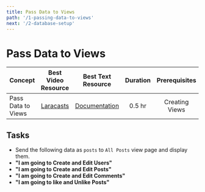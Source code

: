 ```yaml
---
title: Pass Data to Views
path: '/1-passing-data-to-views'
next: '/2-database-setup'
---
```

# Pass Data to Views

Concept | Best Video Resource | Best Text Resource | Duration | Prerequisites
:-- | :--: | :--: | :--: | :--:
Pass Data to Views | [Laracasts](https://laracasts.com/series/laravel-from-scratch-2017/episodes/5) | [Documentation](https://laravel.com/docs/5.4/views#passing-data-to-views) | 0.5 hr | Creating Views

## Tasks

- Send the following data as `posts` to `All Posts` view page and display them.
- **"I am going to Create and Edit Users"**
- **"I am going to Create and Edit Posts"**
- **"I am going to Create and Edit Comments"**
- **"I am going to like and Unlike Posts"**

